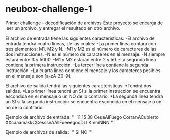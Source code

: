 # neubox-challenge-1
Primer challenge - decodificación de archivos
Éste proyecto se encarga de leer un archivo, y entregar el resultado en otro archivo.

El archivo de entrada tiene las siguientes características:
-El archivo de entrada tendrá cuatro líneas, de las cuales:
  -La primer línea contará con tres elementos: M1, M2 y N.
    -M1 y M2 es el número de caracteres de las dos instrucciones.
    -N es el número de caracteres en el mensaje.
    -N siempre estará entre 3 y 5000.
    -M1 y M2 estarán entre 2 y 50.
  -La segunda línea contiene la primera instrucción.
  -La tercer línea contiene la segunda instrucción.
  -La cuarta línea contiene el mensaje y los caracteres posibles en el mensaje son [a-zA-Z0-9].
  
El archivo de salida tendrá las siguientes características:
  *Tendrá dos salidas.
  *La primer línea tendrá un SI si la primer instrucción se encuentra escondida en el mensaje o un NO de lo contrario.
  *La segunda línea tendrá un SI si la segunda instrucción se encuentra escondida en el mensaje o un no de lo contrario.
  
Ejemplo de archivo de entrada:
'''
11 15 38
CeseAlFuego
CorranACubierto
XXcaaamakkCCessseAAllFueeegooDLLKmmNNN
'''

Ejemplo de archivos de salida:
'''
SI
NO
'''
